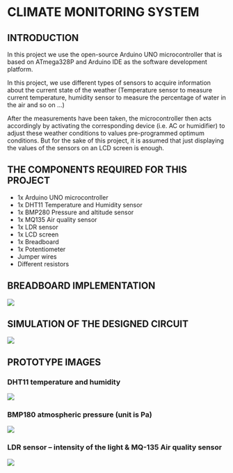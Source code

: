 # CLIMATE MONITORING SYSTEM
## INTRODUCTION
In this project we use the open-source Arduino UNO microcontroller that is based on ATmega328P and Arduino IDE as the software development platform.

In this project, we use different types of sensors to acquire information about the current state of the weather (Temperature sensor to measure current temperature, humidity sensor to measure the percentage of water in the air and so on …) 

After the measurements have been taken, the microcontroller then acts accordingly by activating the corresponding device (i.e. AC or humidifier) to adjust these weather conditions to values pre-programmed optimum conditions. But for the sake of this project, it is assumed that just displaying the values of the sensors on an LCD screen is enough.

## THE COMPONENTS REQUIRED FOR THIS PROJECT
<ul>
  <li>1x Arduino UNO microcontroller</li>
  <li>1x DHT11 Temperature and Humidity sensor</li>
  <li>1x BMP280 Pressure and altitude sensor</li>
  <li>1x MQ135 Air quality sensor</li>
  <li>1x LDR sensor </li>
  <li>1x LCD screen</li>
  <li>1x Breadboard</li>
  <li>1x Potentiometer</li>
  <li>Jumper wires</li>
  <li>Different resistors</li>
</ul>

## BREADBOARD IMPLEMENTATION
<img src="https://i.ibb.co/3Rmgnc5/climate.jpg">

## SIMULATION OF THE DESIGNED CIRCUIT
<img src="https://i.ibb.co/WyZw18m/SIMULATION-OF-THE-DESIGNED-CIRCUIT.jpg">

## PROTOTYPE IMAGES
### DHT11 temperature and humidity
<img src="https://i.ibb.co/NN5zm02/temp-humid.jpg">

### BMP180 atmospheric pressure (unit is Pa)
<img src="https://i.ibb.co/wNqwBn3/pres.jpg">

### LDR sensor – intensity of the light & MQ-135 Air quality sensor
<img src="https://i.ibb.co/C7hJQ3b/light-co2.jpg">
